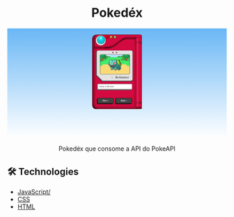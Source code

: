 # <div align="center"> Pokedéx </div>

<img src="./main.png" />
                             </a>
<p align="center">
Pokedéx que consome a API do PokeAPI</p>

## 🛠️ Technologies

<ul>
  <li><a href="https://www.javascript.com/">JavaScript/</li>
  <li><a href="https://www.w3schools.com/css/">CSS</a></li>
  <li><a href="https://www.w3schools.com/html/">HTML</a></li>
</ul>

